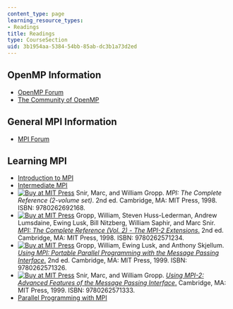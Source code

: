 ```yaml
---
content_type: page
learning_resource_types:
- Readings
title: Readings
type: CourseSection
uid: 3b1954aa-5384-54bb-85ab-dc3b1a73d2ed
---
```


OpenMP Information
------------------

*   [OpenMP Forum](http://www.openmp.org/)
*   [The Community of OpenMP](http://www.compunity.org/)

General MPI Information
-----------------------

*   [MPI Forum](http://www.mpi-forum.org/)

Learning MPI
------------

*   [Introduction to MPI](http://www.citutor.org/login.php?course=21)
*   [Intermediate MPI](http://www.citutor.org/login.php?course=25)
*   [![Buy at MIT Press](/images/mp_logo.gif)](https://mitpress.mit.edu/9780262692168) Snir, Marc, and William Gropp. _MPI: The Complete Reference (2-volume set)_. 2nd ed. Cambridge, MA: MIT Press, 1998. ISBN: 9780262692168.
*   [![Buy at MIT Press](/images/mp_logo.gif)](https://mitpress.mit.edu/9780262571234) Gropp, William, Steven Huss-Lederman, Andrew Lumsdaine, Ewing Lusk, Bill Nitzberg, William Saphir, and Marc Snir. [_MPI: The Complete Reference (Vol. 2) - The MPI-2 Extensions_.](https://mitpress.mit.edu/9780262571234) 2nd ed. Cambridge, MA: MIT Press, 1998. ISBN: 9780262571234.
*   [![Buy at MIT Press](/images/mp_logo.gif)](https://mitpress.mit.edu/9780262571326) Gropp, William, Ewing Lusk, and Anthony Skjellum. [_Using MPI: Portable Parallel Programming with the Message Passing Interface_.](https://mitpress.mit.edu/9780262571326) 2nd ed. Cambridge, MA: MIT Press, 1999. ISBN: 9780262571326.
*   [![Buy at MIT Press](/images/mp_logo.gif)](https://mitpress.mit.edu/9780262571333) Snir, Marc, and William Gropp. [_Using MPI-2: Advanced Features of the Message Passing Interface_.](https://mitpress.mit.edu/9780262571333) Cambridge, MA: MIT Press, 1999. ISBN: 9780262571333.
*   [Parallel Programming with MPI](http://www.cs.usfca.edu/~peter/ppmpi/)